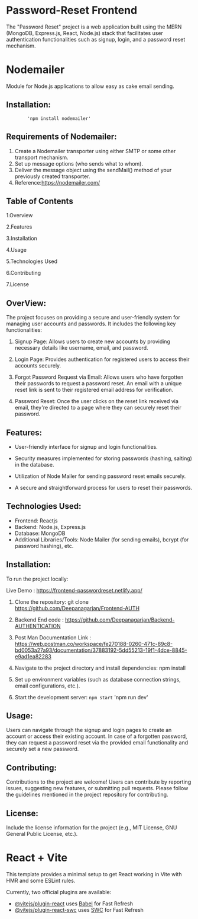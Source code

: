 # Password-Reset Frontend

The "Password Reset" project is a web application built using the MERN (MongoDB, Express.js, React, Node.js) stack that facilitates user authentication functionalities such as signup, login, and a password reset mechanism.

 <h1> Nodemailer</h1> Module for Node.js applications to allow easy as cake email sending. 
 
 ## Installation:

            'npm install nodemailer'

 ## Requirements of Nodemailer:

1. Create a Nodemailer transporter using either SMTP or some other transport mechanism.
2. Set up message options (who sends what to whom).
3. Deliver the message object using the sendMail() method of your previously created transporter.
4. Reference:https://nodemailer.com/

## Table of Contents

1.Overview

2.Features

3.Installation

4.Usage

5.Technologies Used

6.Contributing

7.License


## OverView:

The project focuses on providing a secure and user-friendly system for managing user accounts and passwords. It includes the following key functionalities:

1. Signup Page: Allows users to create new accounts by providing necessary details like username, email, and password.

2. Login Page: Provides authentication for registered users to access their accounts securely.

3. Forgot Password Request via Email: Allows users who have forgotten their passwords to request a password reset. An email with a unique reset link is sent to their registered email address for verification.

4. Password Reset: Once the user clicks on the reset link received via email, they're directed to a page where they can securely reset their password.

## Features:

* User-friendly interface for signup and login functionalities.

* Security measures implemented for storing passwords (hashing, salting) in the database.

* Utilization of Node Mailer for sending password reset emails securely.

* A secure and straightforward process for users to reset their passwords.

## Technologies Used:

* Frontend: Reactjs
* Backend: Node.js, Express.js
* Database: MongoDB
* Additional Libraries/Tools: Node Mailer (for sending emails), bcrypt (for password hashing), etc.

## Installation:

To run the project locally:

Live Demo : https://frontend-passwordreset.netlify.app/

1. Clone the repository: git clone https://github.com/Deepanagarjan/Frontend-AUTH

2. Backend  End code : https://github.com/Deepanagarjan/Backend-AUTHENTICATION

3. Post Man Documentation Link : https://web.postman.co/workspace/fe270188-0260-471c-89c8-bd0053a27a93/documentation/37883192-5dd55213-19f1-4dce-8845-e9ad1ea82283

4. Navigate to the project directory and install 
dependencies: npm install

5. Set up environment variables (such as database connection strings, email configurations, etc.).

6. Start the development server: `npm start`
                                'npm run dev'

## Usage:

Users can navigate through the signup and login pages to create an account or access their existing account. In case of a forgotten password, they can request a password reset via the provided email functionality and securely set a new password.

## Contributing:

Contributions to the project are welcome! Users can contribute by reporting issues, suggesting new features, or submitting pull requests. Please follow the guidelines mentioned in the project repository for contributing.


## License:

Include the license information for the project (e.g., MIT License, GNU General Public License, etc.).

# React + Vite

This template provides a minimal setup to get React working in Vite with HMR and some ESLint rules.

Currently, two official plugins are available:

- [@vitejs/plugin-react](https://github.com/vitejs/vite-plugin-react/blob/main/packages/plugin-react/README.md) uses [Babel](https://babeljs.io/) for Fast Refresh
- [@vitejs/plugin-react-swc](https://github.com/vitejs/vite-plugin-react-swc) uses [SWC](https://swc.rs/) for Fast Refresh